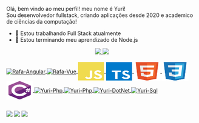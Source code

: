 Olá, bem vindo ao meu perfil! meu nome é Yuri! 
<br>
Sou desenvolvedor fullstack, criando aplicações desde 2020 e academico de ciências da computação!

- 🔭 Estou trabalhando Full Stack atualmente
- 🌱 Estou terminando meu aprendizado de Node.js

<div align="center">
  <a href="https://github.com/yurimrrr">
  <img height="180em" src="https://github-readme-stats.vercel.app/api?username=yurimrrr&show_icons=true&theme=dark&include_all_commits=true&count_private=true"/>
  <img height="180em" src="https://github-readme-stats.vercel.app/api/top-langs/?username=yurimrrr&layout=compact&langs_count=7&theme=dark"/>
</div>
  
<div style="display: inline_block"><br>
  <img align="center" alt="Rafa-Angular" height="50" width="70" src="https://cdn.jsdelivr.net/gh/devicons/devicon/icons/angularjs/angularjs-original.svg">
  <img align="center" alt="Rafa-Vue" height="50" width="70" src="https://cdn.jsdelivr.net/gh/devicons/devicon/icons/vuejs/vuejs-original.svg">
  <img align="center" alt="Yuri-Js" height="50" width="70" src="https://raw.githubusercontent.com/devicons/devicon/master/icons/javascript/javascript-plain.svg">
  <img align="center" alt="Yuri-Ts" height="50" width="70" src="https://raw.githubusercontent.com/devicons/devicon/master/icons/typescript/typescript-plain.svg">
  <img align="center" alt="Yuri-HTML" height="50" width="70" src="https://raw.githubusercontent.com/devicons/devicon/master/icons/html5/html5-original.svg">
  <img align="center" alt="Yuri-CSS" height="50" width="70" src="https://raw.githubusercontent.com/devicons/devicon/master/icons/css3/css3-original.svg">
  <img align="center" alt="Yuri-Csharp" height="50" width="70" src="https://raw.githubusercontent.com/devicons/devicon/master/icons/csharp/csharp-original.svg">
  <img align="center" alt="Yuri-Php" height="50" width="70" src="https://cdn.jsdelivr.net/gh/devicons/devicon/icons/php/php-plain.svg">
  <img align="center" alt="Yuri-Php" height="50" width="70" src="https://cdn.jsdelivr.net/gh/devicons/devicon/icons/nodejs/nodejs-original.svg">
  <img align="center" alt="Yuri-DotNet" height="50" width="70" src="https://cdn.jsdelivr.net/gh/devicons/devicon/icons/dotnetcore/dotnetcore-original.svg">
  <img align="center" alt="Yuri-Sql" height="50" width="70" src="https://cdn.jsdelivr.net/gh/devicons/devicon/icons/mysql/mysql-original.svg">
</div>
  
  ##
 
<div>
  <a href="https://instagram.com/yurimrrr" target="_blank"><img src="https://img.shields.io/badge/-Instagram-%23E4405F?style=for-the-badge&logo=instagram&logoColor=white" target="_blank"></a>
  <a href = "mailto:yurimoreira557@gmail.com"><img src="https://img.shields.io/badge/-Gmail-%23333?style=for-the-badge&logo=gmail&logoColor=white" target="_blank"></a>
  <a href="https://www.linkedin.com/in/yuri-moreira-3b2aaa1b5" target="_blank"><img src="https://img.shields.io/badge/-LinkedIn-%230077B5?style=for-the-badge&logo=linkedin&logoColor=white" target="_blank"></a> 
 
<!--   ![Snake animation](https://github.com/yurimrrr/yurimrrr/blob/output/github-contribution-grid-snake.svg) -->
 
</div>
